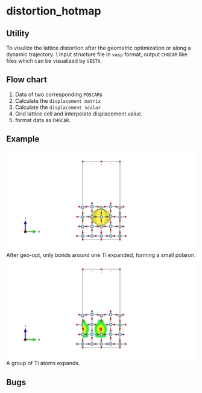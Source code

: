 # distortion_hotmap
## Utility
To visulize the lattice distortion after the geometric optimization or along a dynamic trajectory. \\
Input structure file in `vasp` format, output `CHGCAR` like files which can be visualized by `VESTA`.

## Flow chart
1. Data of two corresponding `POSCAR`s
2. Calculate the `displacement matrix`
3. Calculate the `displacement scalar`
4. Grid lattice cell and interpolate displacement value.
5. format data as `CHGCAR`.

## Example
![local distortion](local.jpg)
After geo-opt, only bonds around one Ti expanded, forming a small polaron.
![delocal distortion](delocal.jpg)
A group of Ti atoms expands.

## Bugs

